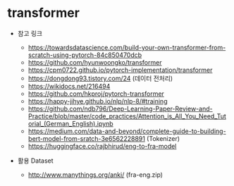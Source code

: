# transformer

* 참고 링크
    - https://towardsdatascience.com/build-your-own-transformer-from-scratch-using-pytorch-84c850470dcb
    - https://github.com/hyunwoongko/transformer
    - https://cpm0722.github.io/pytorch-implementation/transformer
    - https://dongdong93.tistory.com/24 (데이터 전처리)
    - https://wikidocs.net/216494
    - https://github.com/hkproj/pytorch-transformer
    - https://happy-jihye.github.io/nlp/nlp-8/#training
    - https://github.com/ndb796/Deep-Learning-Paper-Review-and-Practice/blob/master/code_practices/Attention_is_All_You_Need_Tutorial_(German_English).ipynb
    - https://medium.com/data-and-beyond/complete-guide-to-building-bert-model-from-sratch-3e6562228891 (Tokenizer)
    - https://huggingface.co/rajbhirud/eng-to-fra-model

* 활용 Dataset
    - http://www.manythings.org/anki/ (fra-eng.zip)
